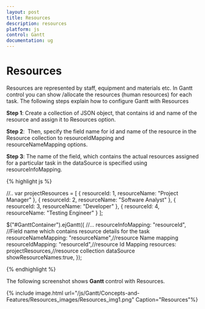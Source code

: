 ```yaml
---
layout: post
title: Resources
description: resources
platform: js
control: Gantt
documentation: ug
---
```


# Resources

Resources are represented by staff, equipment and materials etc. In Gantt control you can show /allocate the resources (human resources) for each task. The following steps explain how to configure Gantt with Resources

**Step 1**: Create a collection of JSON object, that contains id and name of the resource and assign it to Resources option.

**Step 2**:  Then, specify the field name for id and name of the resource in the Resource collection to resourceIdMapping and resourceNameMapping options. 

**Step 3**: The name of the field, which contains the actual resources assigned for a particular task in the dataSource is specified using resourceInfoMapping.

{% highlight js %}

//..
    var projectResources = [
  { resourceId: 1, resourceName: "Project Manager" },
  { resourceId: 2, resourceName: "Software Analyst" },
  { resourceId: 3, resourceName: "Developer" },
  { resourceId: 4, resourceName: "Testing Engineer" }
    ];

$("#GanttContainer").ejGantt({
        //...
        resourceInfoMapping: "resourceId", //Field name which contains resource details for the task
        resourceNameMapping: "resourceName",//resource Name mapping
        resourceIdMapping: "resourceId",//resource Id Mapping
        resources: projectResources,//resource collection dataSource
        showResourceNames:true,
    });


{% endhighlight %}



The following screenshot shows **Gantt** control with Resources.

{% include image.html url="/js/Gantt/Concepts-and-Features/Resources_images/Resources_img1.png" Caption="Resources"%}

